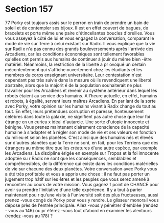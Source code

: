# Section 157

77
Porky est toujours assis sur le perron en train de prendre un bain
de soleil et de contempler ses bijoux. Il est en effet couvert de
bagues, de bracelets et porte même une paire d'étincellantes
boucles d'oreilles. Vous vous asseyez à côté de lui et vous engagez
la conversation, comparant le mode de vie sur Terre à celui
existant sur Radix. Il vous explique que la vie sur Radi x n'a pas
connu des grands bouleversements après l'arrivée des Arcadiens,
car les conditions économiques sont tellement favorables qu'elles
ont permis aux humains de continuer à jouir du même bien -être
matériel. Néanmoins, la restriction de la liberté a pr ovoqué un
certain mécontentement qui s'affiche ouvertement chez les
étudiants et les membres du corps enseignant universitaire. Leur
contestation n'est cependant pas très suivie dans la mesure où ils
revendiquent une liberté abstraite, alors que la majorit é de la
population souhaiterait ne plus travailler pour les Arcadiens et
revenir au système antérieur dans lequel les robots étaient au
service des humains. A l'heure actuelle, en effet, humains et
robots, à égalité, servent leurs maîtres Arcadiens. En par lant de
la sorte avec Porky, votre opinion sur les humains vivant à Radix
change du tout au tout. En effet, leurs prétendues corruption et
paresse, honteusement célèbres dans toute la galaxie, ne
signifient pas autre chose que leur foi étrange en un curieu x idéal
d'autarcie. Une sorte d'utopie innocente et bénigne. Vous prenez
maintenant clairement conscience de la capacité humaine à
s'adapter et à régler son mode de vie et ses valeurs en fonction du
milieu et selon les planètes. C'est ainsi que des humains  nés et
élevés sur d'autres planètes que la Terre ne sont, en fait, pour les
Terriens que des étrangers au même titre que les créatures d'une
autre espèce, par exemple les Arcadiens. La discipline érigée en
exemple sur Tropos et la foi innocente adoptée su r Radix ne sont
que les conséquences, semblables et compréhensibles, de la
différence qui existe dans les conditions matérielles de vie sur
chacune des deux planètes. Votre conversation avec Porky vous a
été très profitable et vous a appris une chose : il ne faut pas
porter un jugement trop hâtif sur les êtres et les peuples que vous
serez amené à rencontrer au cours de votre mission. Vous gagnez
1 point de  CHANCE  pour avoir su prendre l'initiative d'une telle
expérience. Il y a tout à parier maintenant pou r qu'une visite à
l'université soit des plus fructueuses, aussi prenez -vous congé de
Porky pour vous y rendre. Le glisseur monorail vous dépose près
de l'entrée principale. Allez -vous y pénétrer d'emblée (rendez -
vous au 146) ou pr éférez -vous tout d'abord en examiner les
alentours (rendez -vous au 178) ?